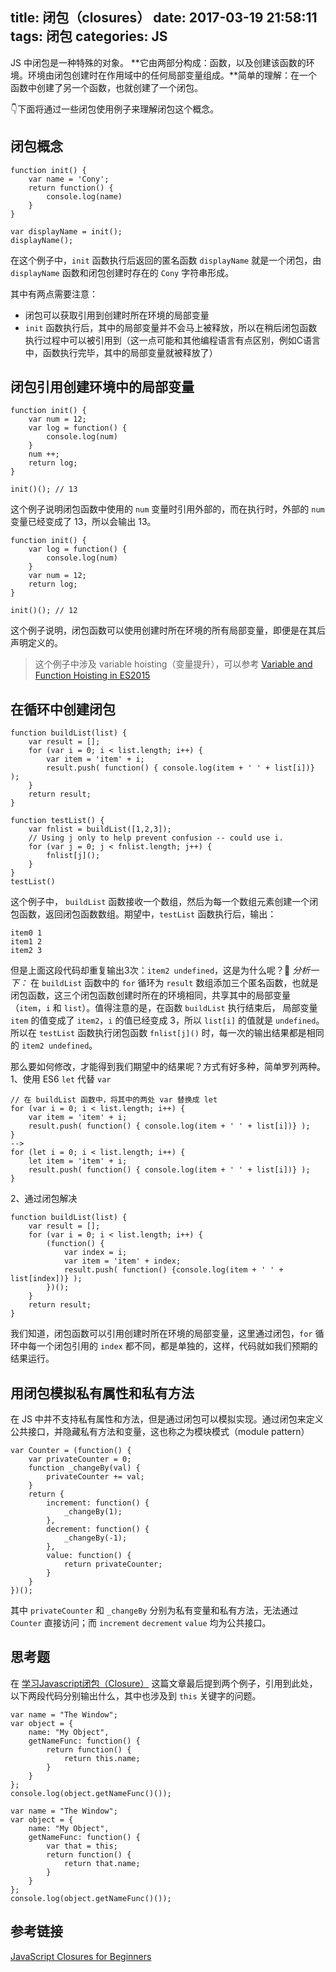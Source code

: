 title: 闭包（closures）
date: 2017-03-19 21:58:11
tags: 闭包
categories: JS
---


JS 中闭包是一种特殊的对象。 **它由两部分构成：函数，以及创建该函数的环境。环境由闭包创建时在作用域中的任何局部变量组成。**简单的理解：在一个函数中创建了另一个函数，也就创建了一个闭包。


<!-- more -->

👇下面将通过一些闭包使用例子来理解闭包这个概念。

## 闭包概念
```
function init() {
    var name = 'Cony';
    return function() {
        console.log(name)
    }
}

var displayName = init();
displayName();
```
在这个例子中，`init` 函数执行后返回的匿名函数 `displayName` 就是一个闭包，由 `displayName` 函数和闭包创建时存在的 `Cony` 字符串形成。

其中有两点需要注意：
- 闭包可以获取引用到创建时所在环境的局部变量
- `init` 函数执行后，其中的局部变量并不会马上被释放，所以在稍后闭包函数执行过程中可以被引用到（这一点可能和其他编程语言有点区别，例如C语言中，函数执行完毕，其中的局部变量就被释放了）

## 闭包引用创建环境中的局部变量
```
function init() {
    var num = 12;
    var log = function() {
        console.log(num)
    }
    num ++;
    return log;
}

init()(); // 13
```
这个例子说明闭包函数中使用的 `num` 变量时引用外部的，而在执行时，外部的 `num` 变量已经变成了 13，所以会输出 13。

```
function init() {
    var log = function() {
        console.log(num)
    }
    var num = 12;
    return log;
}

init()(); // 12
```
这个例子说明，闭包函数可以使用创建时所在环境的所有局部变量，即便是在其后声明定义的。
> 这个例子中涉及 variable hoisting（变量提升），可以参考 [Variable and Function Hoisting in ES2015](https://bitsofco.de/variable-and-function-hoisting-in-es2015/)

## 在循环中创建闭包
```
function buildList(list) {
    var result = [];
    for (var i = 0; i < list.length; i++) {
        var item = 'item' + i;
        result.push( function() { console.log(item + ' ' + list[i])} );
    }
    return result;
}

function testList() {
    var fnlist = buildList([1,2,3]);
    // Using j only to help prevent confusion -- could use i.
    for (var j = 0; j < fnlist.length; j++) {
        fnlist[j]();
    }
}
testList()

```
这个例子中， `buildList` 函数接收一个数组，然后为每一个数组元素创建一个闭包函数，返回闭包函数数组。期望中，`testList` 函数执行后，输出：
```
item0 1
item1 2
item2 3
```
但是上面这段代码却重复输出3次：`item2 undefined`，这是为什么呢？🤔
*分析一下：*
在 `buildList` 函数中的 `for` 循环为 `result` 数组添加三个匿名函数，也就是闭包函数，这三个闭包函数创建时所在的环境相同，共享其中的局部变量（`item`，`i` 和 `list`）。值得注意的是，在函数 `buildList` 执行结束后， 局部变量 `item` 的值变成了 `item2`，`i` 的值已经变成 3，所以 `list[i]` 的值就是 `undefined`。所以在 `testList` 函数执行闭包函数 `fnlist[j]()` 时，每一次的输出结果都是相同的 `item2 undefined`。

那么要如何修改，才能得到我们期望中的结果呢？方式有好多种，简单罗列两种。
1、使用 ES6 `let` 代替 `var`
```
// 在 buildList 函数中，将其中的两处 var 替换成 let
for (var i = 0; i < list.length; i++) {
    var item = 'item' + i;
    result.push( function() { console.log(item + ' ' + list[i])} );
}
-->
for (let i = 0; i < list.length; i++) {
    let item = 'item' + i;
    result.push( function() { console.log(item + ' ' + list[i])} );
}
```
2、通过闭包解决
```
function buildList(list) {
    var result = [];
    for (var i = 0; i < list.length; i++) {
        (function() {
            var index = i;
            var item = 'item' + index;
            result.push( function() {console.log(item + ' ' + list[index])} );
        })();
    }
    return result;
}
```
我们知道，闭包函数可以引用创建时所在环境的局部变量，这里通过闭包，`for` 循环中每一个闭包引用的 `index` 都不同，都是单独的，这样，代码就如我们预期的结果运行。

## 用闭包模拟私有属性和私有方法
在 JS 中并不支持私有属性和方法，但是通过闭包可以模拟实现。通过闭包来定义公共接口，并隐藏私有方法和变量，这也称之为模块模式（module pattern）
```
var Counter = (function() {
    var privateCounter = 0;
    function _changeBy(val) {
        privateCounter += val;
    }
    return {
        increment: function() {
            _changeBy(1);
        },
        decrement: function() {
            _changeBy(-1);
        },
        value: function() {
            return privateCounter;
        }
    }
})();
```
其中 `privateCounter` 和 `_changeBy` 分别为私有变量和私有方法，无法通过 `Counter` 直接访问；而 `increment` `decrement` `value` 均为公共接口。

## 思考题
在 [学习Javascript闭包（Closure）](http://www.ruanyifeng.com/blog/2009/08/learning_javascript_closures.html) 这篇文章最后提到两个例子，引用到此处，以下两段代码分别输出什么，其中也涉及到 `this` 关键字的问题。
```
var name = "The Window";
var object = {
    name: "My Object",
    getNameFunc: function() {
        return function() {
            return this.name;
        }
    }
};
console.log(object.getNameFunc()());
```

```
var name = "The Window";
var object = {
    name: "My Object",
    getNameFunc: function() {
        var that = this;
        return function() {
            return that.name;
        }
    }
};
console.log(object.getNameFunc()());
```

## 参考链接
[JavaScript Closures for Beginners](http://stackoverflow.com/questions/111102/how-do-javascript-closures-work?answertab=votes#tab-top)